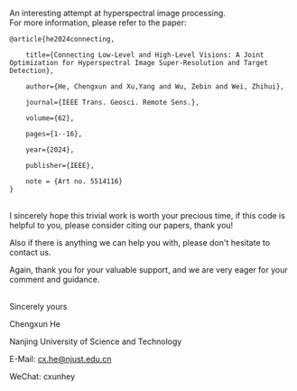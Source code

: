 An interesting attempt at hyperspectral image processing. <br>
For more information, please refer to the paper: 

```
@article{he2024connecting,

	title={Connecting Low-Level and High-Level Visions: A Joint Optimization for Hyperspectral Image Super-Resolution and Target Detection}, 
 
	author={He, Chengxun and Xu,Yang and Wu, Zebin and Wei, Zhihui}, 
 
	journal={IEEE Trans. Geosci. Remote Sens.},
 
	volume={62},
 
	pages={1--16},
 
	year={2024},
 
	publisher={IEEE},
 
	note = {Art no. 5514116}
}
```

<br>
I sincerely hope this trivial work is worth your precious time, if this code is helpful to you, please consider citing our papers, thank you! 

Also if there is anything we can help you with, please don't hesitate to contact us.

Again, thank you for your valuable support, and we are very eager for your comment and guidance.

<br>
Sincerely yours

Chengxun He

Nanjing University of Science and Technology

E-Mail: cx.he@njust.edu.cn

WeChat: cxunhey
